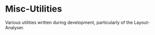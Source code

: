 # Misc-Utilities
Various utilities written during development, particularly of the Layout-Analyser.
